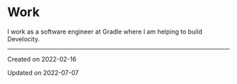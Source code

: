# Work

I work as a software engineer at Gradle where I am helping to build Develocity.

---
Created on 2022-02-16

Updated on 2022-07-07
